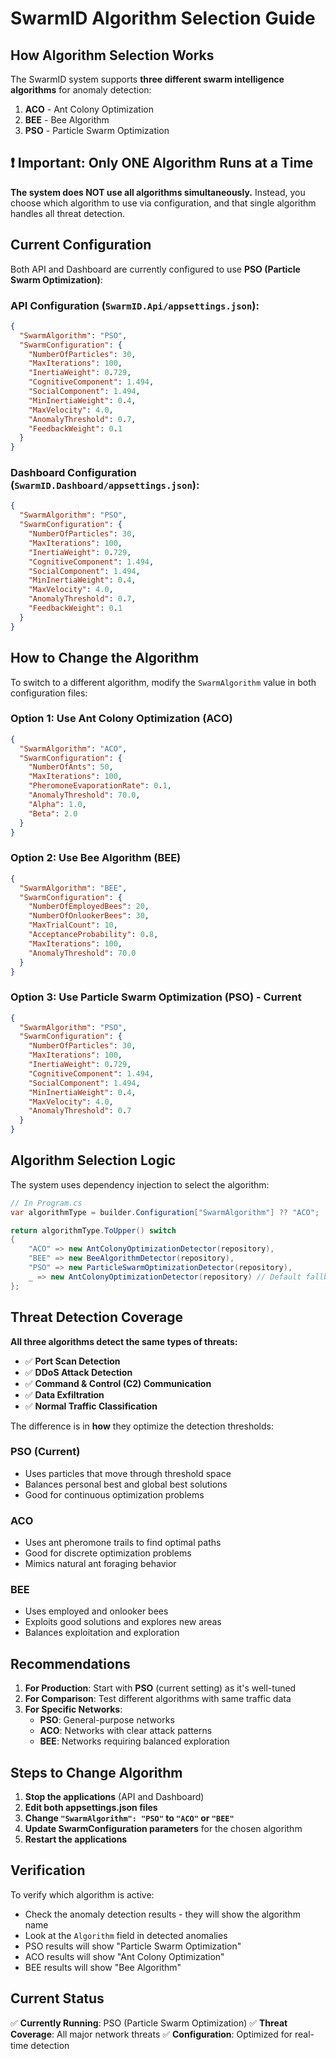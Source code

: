# SwarmID Algorithm Selection Guide

## How Algorithm Selection Works

The SwarmID system supports **three different swarm intelligence algorithms** for anomaly detection:

1. **ACO** - Ant Colony Optimization
2. **BEE** - Bee Algorithm  
3. **PSO** - Particle Swarm Optimization

## ❗ Important: Only ONE Algorithm Runs at a Time

**The system does NOT use all algorithms simultaneously.** Instead, you choose which algorithm to use via configuration, and that single algorithm handles all threat detection.

## Current Configuration

Both API and Dashboard are currently configured to use **PSO (Particle Swarm Optimization)**:

### API Configuration (`SwarmID.Api/appsettings.json`):
```json
{
  "SwarmAlgorithm": "PSO",
  "SwarmConfiguration": {
    "NumberOfParticles": 30,
    "MaxIterations": 100,
    "InertiaWeight": 0.729,
    "CognitiveComponent": 1.494,
    "SocialComponent": 1.494,
    "MinInertiaWeight": 0.4,
    "MaxVelocity": 4.0,
    "AnomalyThreshold": 0.7,
    "FeedbackWeight": 0.1
  }
}
```

### Dashboard Configuration (`SwarmID.Dashboard/appsettings.json`):
```json
{
  "SwarmAlgorithm": "PSO",
  "SwarmConfiguration": {
    "NumberOfParticles": 30,
    "MaxIterations": 100,
    "InertiaWeight": 0.729,
    "CognitiveComponent": 1.494,
    "SocialComponent": 1.494,
    "MinInertiaWeight": 0.4,
    "MaxVelocity": 4.0,
    "AnomalyThreshold": 0.7,
    "FeedbackWeight": 0.1
  }
}
```

## How to Change the Algorithm

To switch to a different algorithm, modify the `SwarmAlgorithm` value in both configuration files:

### Option 1: Use Ant Colony Optimization (ACO)
```json
{
  "SwarmAlgorithm": "ACO",
  "SwarmConfiguration": {
    "NumberOfAnts": 50,
    "MaxIterations": 100,
    "PheromoneEvaporationRate": 0.1,
    "AnomalyThreshold": 70.0,
    "Alpha": 1.0,
    "Beta": 2.0
  }
}
```

### Option 2: Use Bee Algorithm (BEE)
```json
{
  "SwarmAlgorithm": "BEE",
  "SwarmConfiguration": {
    "NumberOfEmployedBees": 20,
    "NumberOfOnlookerBees": 30,
    "MaxTrialCount": 10,
    "AcceptanceProbability": 0.8,
    "MaxIterations": 100,
    "AnomalyThreshold": 70.0
  }
}
```

### Option 3: Use Particle Swarm Optimization (PSO) - Current
```json
{
  "SwarmAlgorithm": "PSO",
  "SwarmConfiguration": {
    "NumberOfParticles": 30,
    "MaxIterations": 100,
    "InertiaWeight": 0.729,
    "CognitiveComponent": 1.494,
    "SocialComponent": 1.494,
    "MinInertiaWeight": 0.4,
    "MaxVelocity": 4.0,
    "AnomalyThreshold": 0.7
  }
}
```

## Algorithm Selection Logic

The system uses dependency injection to select the algorithm:

```csharp
// In Program.cs
var algorithmType = builder.Configuration["SwarmAlgorithm"] ?? "ACO";

return algorithmType.ToUpper() switch
{
    "ACO" => new AntColonyOptimizationDetector(repository),
    "BEE" => new BeeAlgorithmDetector(repository), 
    "PSO" => new ParticleSwarmOptimizationDetector(repository),
    _ => new AntColonyOptimizationDetector(repository) // Default fallback
};
```

## Threat Detection Coverage

**All three algorithms detect the same types of threats:**

- ✅ **Port Scan Detection**
- ✅ **DDoS Attack Detection** 
- ✅ **Command & Control (C2) Communication**
- ✅ **Data Exfiltration**
- ✅ **Normal Traffic Classification**

The difference is in **how** they optimize the detection thresholds:

### PSO (Current)
- Uses particles that move through threshold space
- Balances personal best and global best solutions
- Good for continuous optimization problems

### ACO 
- Uses ant pheromone trails to find optimal paths
- Good for discrete optimization problems
- Mimics natural ant foraging behavior

### BEE
- Uses employed and onlooker bees
- Exploits good solutions and explores new areas
- Balances exploitation and exploration

## Recommendations

1. **For Production**: Start with **PSO** (current setting) as it's well-tuned
2. **For Comparison**: Test different algorithms with same traffic data
3. **For Specific Networks**: 
   - **PSO**: General-purpose networks
   - **ACO**: Networks with clear attack patterns
   - **BEE**: Networks requiring balanced exploration

## Steps to Change Algorithm

1. **Stop the applications** (API and Dashboard)
2. **Edit both appsettings.json files** 
3. **Change `"SwarmAlgorithm": "PSO"` to `"ACO"` or `"BEE"`**
4. **Update SwarmConfiguration parameters** for the chosen algorithm
5. **Restart the applications**

## Verification

To verify which algorithm is active:
- Check the anomaly detection results - they will show the algorithm name
- Look at the `Algorithm` field in detected anomalies
- PSO results will show "Particle Swarm Optimization"
- ACO results will show "Ant Colony Optimization"  
- BEE results will show "Bee Algorithm"

## Current Status
✅ **Currently Running**: PSO (Particle Swarm Optimization)
✅ **Threat Coverage**: All major network threats
✅ **Configuration**: Optimized for real-time detection
